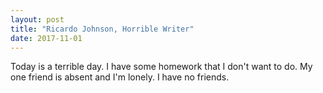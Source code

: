 ```yaml
---
layout: post
title: "Ricardo Johnson, Horrible Writer"
date: 2017-11-01
---
```


Today is a  terrible day. I have some homework that I don't want to do. My one friend is absent and I'm lonely. I have no friends.  
